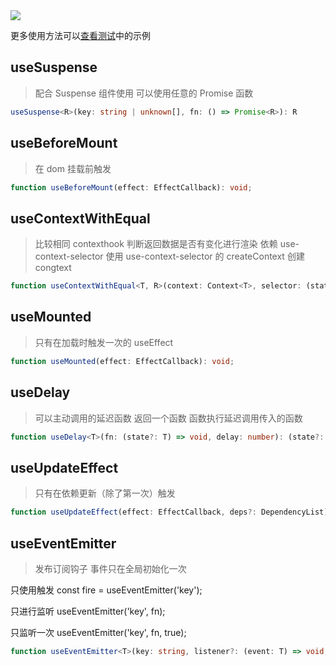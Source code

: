 <image src="https://raw.githubusercontent.com/xyhxx/program_preview/master/logo/react-use.png">

更多使用方法可以<a href="https://github.com/xyhxx/proste-react-use/tree/main/__tests__">查看测试</a>中的示例

## useSuspense

> 配合 Suspense 组件使用 可以使用任意的 Promise 函数

```typescript
useSuspense<R>(key: string | unknown[], fn: () => Promise<R>): R
```

## useBeforeMount

> 在 dom 挂载前触发

```typescript
function useBeforeMount(effect: EffectCallback): void;
```

## useContextWithEqual

> 比较相同 contexthook 判断返回数据是否有变化进行渲染 依赖 use-context-selector 使用 use-context-selector 的
> createContext 创建 congtext

```typescript
function useContextWithEqual<T, R>(context: Context<T>, selector: (state: T) => R): R;
```

## useMounted

> 只有在加载时触发一次的 useEffect

```typescript
function useMounted(effect: EffectCallback): void;
```

## useDelay

> 可以主动调用的延迟函数 返回一个函数 函数执行延迟调用传入的函数

```typescript
function useDelay<T>(fn: (state?: T) => void, delay: number): (state?: T | undefined) => void;
```

## useUpdateEffect

> 只有在依赖更新（除了第一次）触发

```typescript
function useUpdateEffect(effect: EffectCallback, deps?: DependencyList): void;
```

## useEventEmitter

> 发布订阅钩子 事件只在全局初始化一次

只使用触发 const fire = useEventEmitter('key');

只进行监听 useEventEmitter('key', fn);

只监听一次 useEventEmitter('key', fn, true);

```typescript
function useEventEmitter<T>(key: string, listener?: (event: T) => void, once?: boolean): (args?: T | undefined) => void;
```
